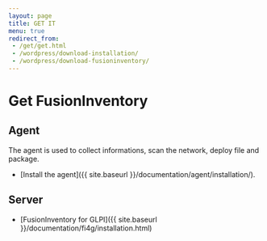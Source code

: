 ```yaml
---
layout: page
title: GET IT
menu: true
redirect_from:
 - /get/get.html
 - /wordpress/download-installation/
 - /wordpress/download-fusioninventory/
---
```


# Get FusionInventory

## Agent

The agent is used to collect informations, scan the network, deploy file and package.

* [Install the agent]({{ site.baseurl }}/documentation/agent/installation/).

## Server

* [FusionInventory for GLPI]({{ site.baseurl }}/documentation/fi4g/installation.html)
